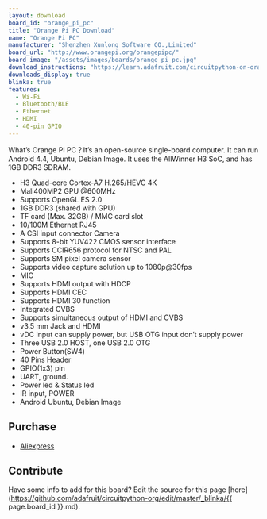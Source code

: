 ```yaml
---
layout: download
board_id: "orange_pi_pc"
title: "Orange Pi PC Download"
name: "Orange Pi PC"
manufacturer: "Shenzhen Xunlong Software CO.,Limited"
board_url: "http://www.orangepi.org/orangepipc/"
board_image: "/assets/images/boards/orange_pi_pc.jpg"
download_instructions: "https://learn.adafruit.com/circuitpython-on-orangepi-linux/circuitpython-orangepi"
downloads_display: true
blinka: true
features:
  - Wi-Fi
  - Bluetooth/BLE
  - Ethernet
  - HDMI
  - 40-pin GPIO
---
```


What’s Orange Pi PC？It’s an open-source single-board computer. It can run Android 4.4, Ubuntu, Debian Image. It uses the AllWinner H3 SoC, and has 1GB DDR3 SDRAM.

- H3 Quad-core Cortex-A7 H.265/HEVC 4K
- Mali400MP2 GPU @600MHz
- Supports OpenGL ES 2.0
- 1GB DDR3 (shared with GPU)
- TF card (Max. 32GB) / MMC card slot
- 10/100M Ethernet RJ45
- A CSI input connector Camera
- Supports 8-bit YUV422 CMOS sensor interface
- Supports CCIR656 protocol for NTSC and PAL
- Supports SM pixel camera sensor
- Supports video capture solution up to 1080p@30fps
- MIC
- Supports HDMI output with HDCP
- Supports HDMI CEC
- Supports HDMI 30 function
- Integrated CVBS
- Supports simultaneous output of HDMI and CVBS
- v3.5 mm Jack and HDMI
- vDC input can supply power, but USB OTG input don’t supply power
- Three USB 2.0 HOST, one USB 2.0 OTG
- Power Button(SW4)
- 40 Pins Header
- GPIO(1x3) pin
- UART, ground.
- Power led & Status led
- IR input, POWER
- Android Ubuntu, Debian Image

## Purchase
* [Aliexpress](https://www.aliexpress.com/store/product/Orange-Pi-PC-linux-and-android-mini-PC-Beyond-Raspberry-Pi-2/1553371_32448079125.html)

## Contribute

Have some info to add for this board? Edit the source for this page [here](https://github.com/adafruit/circuitpython-org/edit/master/_blinka/{{ page.board_id }}.md).
